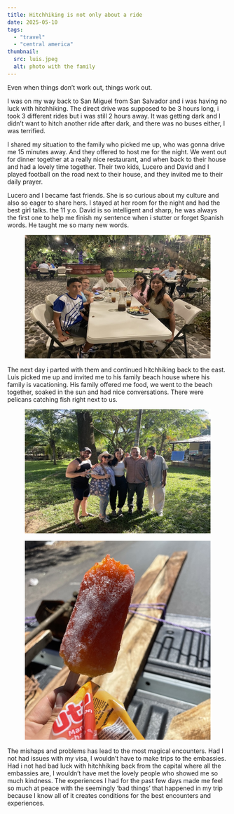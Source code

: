 ```yaml
---
title: Hitchhiking is not only about a ride
date: 2025-05-10
tags:
  - "travel"
  - "central america"
thumbnail: 
  src: luis.jpeg
  alt: photo with the family
---
```

Even when things don’t work out, things work out.

I was on my way back to San Miguel from San Salvador and i was having no luck with hitchhiking. The direct drive was supposed to be 3 hours long, i took 3 different rides but i was still 2 hours away. It was getting dark and I didn’t want to hitch another ride after dark, and there was no buses either, I was terrified. 

I shared my situation to the family who picked me up, who was gonna drive me 15 minutes away. And they offered to host me for the night. We went out for dinner together at a really nice restaurant, and when back to their house and had a lovely time together. Their two kids, Lucero and David and I played football on the road next to their house, and they invited me to their daily prayer.

Lucero and I became fast friends. She is so curious about my culture and also so eager to share hers. I stayed at her room for the night and had the best girl talks. the 11 y.o. David is so intelligent and sharp, he was always the first one to help me finish my sentence when i stutter or forget Spanish words. He taught me so many new words.
<div class="img_container">
<figure>
  <img
    src="fam.jpeg"
    alt="Lucero and family" />

</figure>

</div>

The next day i parted with them and continued hitchhiking back to the east. Luis picked me up and invited me to his family beach house where his family is vacationing. His family offered me food, we went to the beach together, soaked in the sun and had nice conversations. There were pelicans catching fish right next to us.


<div class="img_container">
<figure>
  <img
    src="luis.jpeg"
    alt="Luis and family" />

</figure>
<figure>
  <img
    src="ice.jpeg"
    alt="ice on the truck" />

</figure>
</div>

The mishaps and problems has lead to the most magical encounters. Had I not had issues with my visa, I wouldn’t have to make trips to the embassies. Had i not had bad luck with hitchhiking back from the capital where all the embassies are, I wouldn’t have met the lovely people who showed me so much kindness. The experiences I had for the past few days made me feel so much at peace with the seemingly ‘bad things’ that happened in my trip because I know all of it creates conditions for the best encounters and experiences.